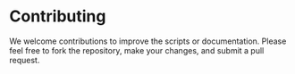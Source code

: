 # Contributing

We welcome contributions to improve the scripts or documentation. Please feel free to fork the repository, make your changes, and submit a pull request.